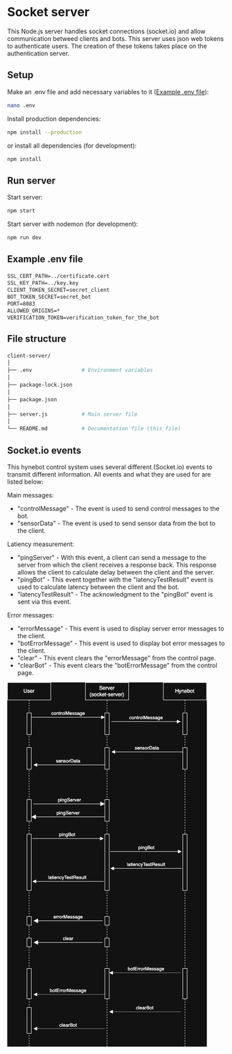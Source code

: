 # Socket server

This Node.js server handles socket connections (socket.io) and allow communication betweed clients and bots. This server uses json web tokens to authenticate users. The creation of these tokens takes place on the authentication server.

## Setup

Make an .env file and add necessary variables to it ([Example .env file](#example-env-file)):

```bash
nano .env
```

Install production dependencies:

```bash
npm install --production
```

or install all dependencies (for development):

```bash
npm install
```

## Run server

Start server:

```bash
npm start
```

Start server with nodemon (for development):

```bash
npm run dev
```

## Example .env file

```
SSL_CERT_PATH=../certificate.cert
SSL_KEY_PATH=../key.key
CLIENT_TOKEN_SECRET=secret_client
BOT_TOKEN_SECRET=secret_bot
PORT=8083
ALLOWED_ORIGINS=*
VERIFICATION_TOKEN=verification_token_for_the_bot
```

## File structure

```bash
client-server/
│
├── .env                # Environment variables
│
├── package-lock.json
│
├── package.json
│
├── server.js           # Main server file
│
└── README.md           # Documentation file (this file)
```

## Socket.io events

This hynebot control system uses several different (Socket.io) events to transmit different information. All events and what they are used for are listed below:

Main messages:

- "controlMessage" - The event is used to send control messages to the bot.
- "sensorData" - The event is used to send sensor data from the bot to the client.

Latiency measurement:

- "pingServer" - With this event, a client can send a message to the server from which the client receives a response back. This response allows the client to calculate delay between the client and the server.
- "pingBot" - This event together with the "latencyTestResult" event is used to calculate latency between the client and the bot.
- "latencyTestResult" - The acknowledgment to the "pingBot" event is sent via this event.

Error messages:

- "errorMessage" - This event is used to display server error messages to the client.
- "botErrorMessage" - This event is used to display bot error messages to the client.
- "clear" - This event clears the "errorMessage" from the control page.
- "clearBot" - This event clears the "botErrorMessage" from the control page.

![Socket.io Events](socket_io_events.png)
